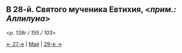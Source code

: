 
## В 28-й. Святого мученика Евтихия, <*прим.: Аллилуиа*>

<*p. 138r / 155 / 103*>

[← 27-е](05_27_MES.ru.md) | [Май](README.md#28-й) | [29-е →](05_29_MES.ru.md)
